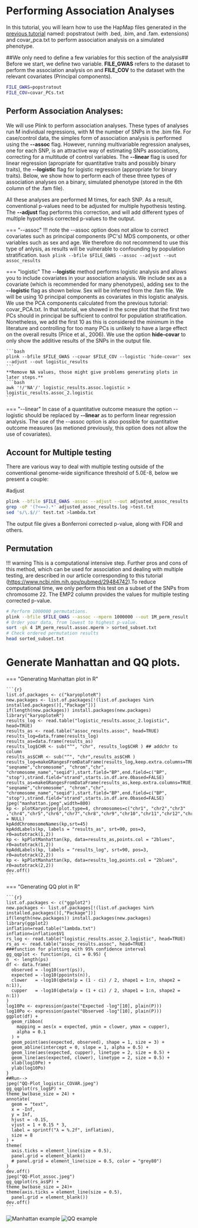 # Performing Association Analyses 

In this tutorial, you will learn how to use the HapMap files generated in the [previous tutorial](popstrat.md) named: popstratout (with .bed, .bim, and .fam. extensions) and covar_pca.txt to perform association analysis on a simulated phenotype. 

##We only need to define a few variables for this section of the analysis##
Before we start, we define two variable. **FILE_GWAS** refers to the dataset to perform the association analysis on and **FILE_COV** to the dataset with the relevant covariates (Principal components).

```bash
FILE_GWAS=popstratout
FILE_COV=covar_PCs.txt
```

## Perform Association Analyses:
We will use Plink to perform association analyses. These types of analyses run M individual regressions, with M the number of SNPs in the .bim file. For case/control data, the simples form of association analysis is performed using the **--assoc** flag. However, running multivariable regression analyses, one for each SNP, is an attractive way of estimating SNPs associations, correcting for a multitude of control variables. The **--linear** flag is used for linear regression (apropriate for quantitative traits and possibly binary traits), the **--logistic** flag for logistic regression (appropriate for binary traits). Below, we show how to perform each of these three types of association analyses on a binary, simulated phenotype (stored in the 6th column of the .fam file).  

All these analyses are performed M times, for each SNP. As a result, conventional p-values need to be adjusted for multiple hypothesis testing. The **--adjust** flag performs this correction, and will add different types of multiple hypothesis corrected p-values to the output.

=== "--assoc"
    !!! note 
    the --assoc option does not allow to correct covariates such as principal components (PC's) MDS components, or other variables such as sex     and age. We therefore do not recommend to use this type of anlysis, as results will be vulnerable to confounding by population    stratification.
    ```bash
    plink --bfile $FILE_GWAS --assoc --adjust --out assoc_results
    ```

=== "logistic" 
The **--logistic** method performs logistic analysis and allows you to include covariates in your association analysis. We include sex as a covariate (which is recommended for many phenotypes), adding sex to the **--logistic** flag as shown below. Sex will be inferred from the .fam file. We will be using 10 principal components as covariates in this logistic analysis. We use the PCA components calculated from the previous tutorial: covar_PCA.txt. In that tutorial, we showed in the scree plot that the first two PCs should in principal be sufficient to control for population stratification. Nonetheless, we add the first 10 as this is considered the minimum in the literature and controlling for too many PCs is unlikely to have a large effect on the overall results (Price et al., 2006). We use the option **hide-covar** to only show the additive results of the SNPs in the output file. 

    ```bash
    plink --bfile $FILE_GWAS --covar $FILE_COV --logistic 'hide-covar' sex --adjust --out logistic_results
    ```
    **Remove NA values, those might give problems generating plots in later steps.**
    ```bash 
    awk '!/'NA'/' logistic_results.assoc.logistic > logistic_results.assoc_2.logistic
    ```

=== "--linear"
    In case of a quantitative outcome measure the option --logistic should be replaced by **--linear** as to perform linear regression analysis. The use of the --assoc option is also possible for quantitative outcome measures (as metioned previously, this option does not allow the use of covariates). 
   

## Account for Multiple testing

There are various way to deal with multiple testing outside of the conventional genome-wide significance threshold of 5.0E-8, below we present a couple: 

#adjust
```bash
plink --bfile $FILE_GWAS -assoc --adjust --out adjusted_assoc_results
grep -oP '(?<==).*' adjusted_assoc_results.log >test.txt
sed 's/\.$//' test.txt >lambda.txt
```
The output file gives a Bonferroni corrected p-value, along with FDR and others.


## Permutation
!!! warning 
    This is a computational intensive step. Further pros and cons of this method, which can be used for association and dealing with multiple testing, are described in our article corresponding to this tutorial (https://www.ncbi.nlm.nih.gov/pubmed/29484742).To reduce computational time, we only perform this test on a subset of the SNPs from chromosome 22. The EMP2 column provides the values for multiple testing corrected p-value.

```bash
# Perform 1000000 permutations.
plink --bfile $FILE_GWAS --assoc --mperm 1000000 --out 1M_perm_result
# Order your data, from lowest to highest p-value.
sort -gk 4 1M_perm_result.assoc.mperm > sorted_subset.txt
# Check ordered permutation results
head sorted_subset.txt
```

# Generate Manhattan and QQ plots.
=== "Generating Manhattan plot in R"

    ```{r}
    list.of.packages <- c("karyoploteR")
    new.packages <- list.of.packages[!(list.of.packages %in% installed.packages()[,"Package"])]
    if(length(new.packages)) install.packages(new.packages)
    library("karyoploteR")  
    results_log <- read.table("logistic_results.assoc_2.logistic", head=TRUE)
    results_as <- read.table("assoc_results.assoc", head=TRUE)
    results_log=data.frame(results_log)
    results_as=data.frame(results_as)
    results_log$CHR <- sub("^", "chr", results_log$CHR ) ## addchr to column
    results_as$CHR <- sub("^", "chr",results_as$CHR )
    results_log=makeGRangesFromDataFrame(results_log,keep.extra.columns=TRUE,ignore.strand=TRUE,seqinfo=NULL,seqnames.field=c("seqnames", "seqname","chromosome", "chrom","chr", "chromosome_name","seqid"),start.field="BP",end.field=c("BP", "stop"),strand.field="strand",starts.in.df.are.0based=FALSE)
    results_as=makeGRangesFromDataFrame(results_as,keep.extra.columns=TRUE,ignore.strand=TRUE,seqinfo=NULL,seqnames.field=c("seqnames", "seqname","chromosome", "chrom","chr", "chromosome_name","seqid"),start.field="BP",end.field=c("BP", "stop"),strand.field="strand",starts.in.df.are.0based=FALSE)
    jpeg("manhattan.jpeg",width=800)
    kp <- plotKaryotype(plot.type=4, chromosomes=c("chr1", "chr2","chr3" ,"chr4","chr5","chr6","chr7","chr8","chr9","chr10","chr11","chr12","chr13","chr14","chr15","chr16","chr17","chr18","chr19","chr20","chr21","chr22"),labels.plotter = NULL)
    kpAddChromosomeNames(kp,srt=45)
    kpAddLabels(kp, labels = "results_as", srt=90, pos=3, r0=autotrack(1,2))
    kp <- kpPlotManhattan(kp, data=results_as,points.col = "2blues", r0=autotrack(1,2))
    kpAddLabels(kp, labels = "results_log", srt=90, pos=3, r0=autotrack(2,2))
    kp <- kpPlotManhattan(kp, data=results_log,points.col = "2blues",  r0=autotrack(2,2))
    dev.off()
    ```
  
=== "Generating QQ plot in R"

    ```{r}
    list.of.packages <- c("ggplot2")
    new.packages <- list.of.packages[!(list.of.packages %in% installed.packages()[,"Package"])]
    if(length(new.packages)) install.packages(new.packages)
    library(ggplot2)
    inflation=read.table("lambda.txt")
    inflation=inflation$V1
    rs_log <- read.table("logistic_results.assoc_2.logistic", head=TRUE)
    rs_as <- read.table("assoc_results.assoc", head=TRUE)
    ###function for plotting with 95% confidence interval
    gg_qqplot <- function(ps, ci = 0.95) {
    n  <- length(ps)
    df <- data.frame(
      observed = -log10(sort(ps)),
      expected = -log10(ppoints(n)),
      clower   = -log10(qbeta(p = (1 - ci) / 2, shape1 = 1:n, shape2 = n:1)),
      cupper   = -log10(qbeta(p = (1 + ci) / 2, shape1 = 1:n, shape2 = n:1))
    )
    log10Pe <- expression(paste("Expected -log"[10], plain(P)))
    log10Po <- expression(paste("Observed -log"[10], plain(P)))
    ggplot(df) +
      geom_ribbon(
        mapping = aes(x = expected, ymin = clower, ymax = cupper),
        alpha = 0.1
      ) +
      geom_point(aes(expected, observed), shape = 1, size = 3) +
      geom_abline(intercept = 0, slope = 1, alpha = 0.5) +
      geom_line(aes(expected, cupper), linetype = 2, size = 0.5) +
      geom_line(aes(expected, clower), linetype = 2, size = 0.5) +
      xlab(log10Pe) +
      ylab(log10Po)
    }
    ##Run-->
    jpeg("QQ-Plot_logistic_COVAR.jpeg")
    gg_qqplot(rs_log$P) +
    theme_bw(base_size = 24) +
    annotate(
      geom = "text",
      x = -Inf,
      y = Inf,
      hjust = -0.15,
      vjust = 1 + 0.15 * 3,
      label = sprintf("λ = %.2f", inflation),
      size = 8
    ) +
    theme(
      axis.ticks = element_line(size = 0.5),
      panel.grid = element_blank()
      # panel.grid = element_line(size = 0.5, color = "grey80")
    )
    dev.off()
    jpeg("QQ-Plot_assoc.jpeg")
    gg_qqplot(rs_as$P) +
    theme_bw(base_size = 24)+
    theme(axis.ticks = element_line(size = 0.5),
      panel.grid = element_blank())
    dev.off()
    ```
![Manhattan example](img/manhattan.png)
![QQ example](img/qq.png)





